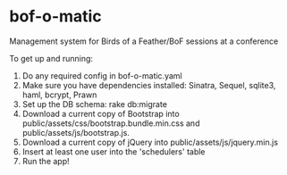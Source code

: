 # bof-o-matic
Management system for Birds of a Feather/BoF sessions at a conference

To get up and running:
1. Do any required config in bof-o-matic.yaml
1. Make sure you have dependencies installed: Sinatra, Sequel, sqlite3, haml, bcrypt, Prawn
1. Set up the DB schema: rake db:migrate
1. Download a current copy of Bootstrap into public/assets/css/bootstrap.bundle.min.css and public/assets/js/bootstrap.js.
1. Download a current copy of jQuery into public/assets/js/jquery.min.js
1. Insert at least one user into the 'schedulers' table
1. Run the app!
